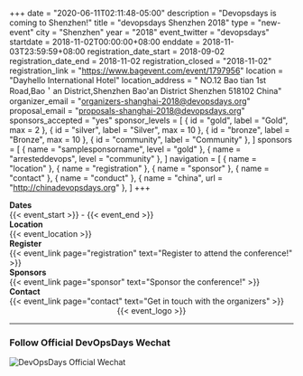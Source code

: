+++
date = "2020-06-11T02:11:48-05:00"
description = "Devopsdays is coming to Shenzhen!"
title = "devopsdays Shenzhen 2018"
type = "new-event"
city = "Shenzhen"
year = "2018"
event_twitter = "devopsdays"
startdate = 2018-11-02T00:00:00+08:00
enddate = 2018-11-03T23:59:59+08:00
registration_date_start = 2018-09-02
registration_date_end = 2018-11-02
registration_closed = "2018-11-02"
registration_link = "https://www.bagevent.com/event/1797956"
location = "Dayhello International Hotel"
location_address = " NO.12 Bao tian 1st Road,Bao＇an District,Shenzhen Bao'an District Shenzhen 518102 China"
organizer_email = "organizers-shanghai-2018@devopsdays.org"
proposal_email = "proposals-shanghai-2018@devopsdays.org"
sponsors_accepted = "yes"
sponsor_levels = [
    { id = "gold", label = "Gold", max = 2 },
    { id = "silver", label = "Silver", max = 10 },
    { id = "bronze", label = "Bronze", max = 10 },
    { id = "community", label = "Community" },
]
sponsors = [
    { name = "samplesponsorname", level = "gold" },
    { name = "arresteddevops", level = "community" },
]
navigation = [
    { name = "location" },
    { name = "registration" },
    { name = "sponsor" },
    { name = "contact" },
    { name = "conduct" },
    { name = "china", url = "http://chinadevopsdays.org" },
]
+++
<div class = "row">
  <div class = "col-md-2">
    <strong>Dates</strong>
  </div>
  <div class = "col-md-8">
    {{< event_start >}} - {{< event_end >}}
  </div>
</div>

<div class = "row">
  <div class = "col-md-2">
    <strong>Location</strong>
  </div>
  <div class = "col-md-8">
    {{< event_location >}}
  </div>
</div>

<div class = "row">
  <div class = "col-md-2">
    <strong>Register</strong>
  </div>
  <div class = "col-md-8">
    {{< event_link page="registration" text="Register to attend the conference!" >}}
  </div>


<!-- <div class = "row">
  <div class = "col-md-2">
    <strong>Propose</strong>
  </div>
  <div class = "col-md-8">
    {{< event_link page="propose" text="Propose a talk!" >}}
  </div>
</div> -->

<!-- <div class = "row">
  <div class = "col-md-2">
    <strong>Program</strong>
  </div>
  <div class = "col-md-8">
    View the {{< event_link page="program" text="program." >}}
  </div>
</div> -->

<!-- <div class = "row">
  <div class = "col-md-2">
    <strong>Speakers</strong>
  </div>
  <div class = "col-md-8">
    Check out the {{< event_link page="speakers" text="speakers!" >}}
  </div>
</div> -->

<div class = "row">
  <div class = "col-md-2">
    <strong>Sponsors</strong>
  </div>
  <div class = "col-md-8">
    {{< event_link page="sponsor" text="Sponsor the conference!" >}}
  </div>
</div>

<div class = "row">
  <div class = "col-md-2">
    <strong>Contact</strong>
  </div>
  <div class = "col-md-8">
    {{< event_link page="contact" text="Get in touch with the organizers" >}}
  </div>
</div>

<div style="text-align:center;">
  {{< event_logo >}}
</div>

-------

### Follow Official DevOpsDays Wechat

![DevOpsDays Official Wechat](/events/2018/shenzhen/days-weichat-logo-foot.jpg)
<!-- Uncomment if you added your city twitter name -->
<!--
{{< event_twitter >}}
-->
